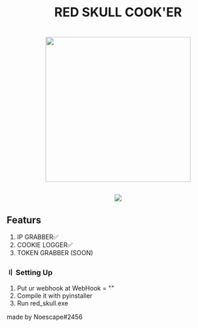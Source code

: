 <h1 align="center">
RED SKULL COOK'ER
<h1 align="center">
<p align="center"> 
  <kbd>
<img src="https://cdn.discordapp.com/attachments/1071405002570092577/1072887295465771008/skull.png" width="328"></img>
  </kbd>
</p>

<img src="https://cdn.discordapp.com/attachments/1066174115490312222/1079350826537078804/image.png">

## Featurs

1. IP GRABBER✅
2. COOKIE LOGGER✅
3. TOKEN GRABBER (SOON)

### 〢 Setting Up

1. Put ur webhook at WebHook = ""
2. Compile it with pyinstaller
3. Run red_skull.exe

made by Noescape#2456
